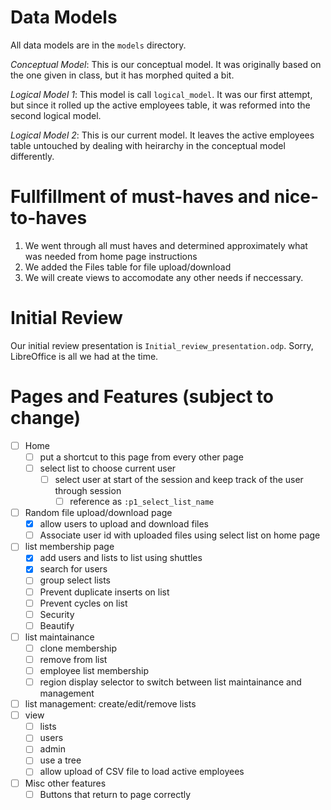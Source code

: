 Data Models
===========
All data models are in the `models` directory.

*Conceptual Model*: This is our conceptual model. It was originally based on the one given in class, but it has morphed quited a bit.

*Logical Model 1*: This model is call `logical_model`. It was our first attempt, but since it rolled up the active employees table, it was reformed into the second logical model.

*Logical Model 2*: This is our current model. It leaves the active employees table untouched by dealing with heirarchy in the conceptual model differently.


Fullfillment of must-haves and nice-to-haves
============================================
1. We went through all must haves and determined approximately what was needed from home page instructions
2. We added the Files table for file upload/download
3. We will create views to accomodate any other needs if neccessary.


Initial Review
==============
Our initial review presentation is `Initial_review_presentation.odp`. Sorry, LibreOffice is all we had at the time.


Pages and Features (subject to change)
======================================
- [ ] Home
    - [ ] put a shortcut to this page from every other page
    - [ ] select list to choose current user
        - [ ] select user at start of the session and keep track of the user through session
            - [ ] reference as `:p1_select_list_name`

- [ ] Random file upload/download page
    - [x] allow users to upload and download files
    - [ ] Associate user id with uploaded files using select list on home page
- [ ] list membership page
    - [x] add users and lists to list using shuttles
    - [x] search for users
    - [ ] group select lists
    - [ ] Prevent duplicate inserts on list
    - [ ] Prevent cycles on list
    - [ ] Security
    - [ ] Beautify
- [ ] list maintainance
    - [ ] clone membership
    - [ ] remove from list
    - [ ] employee list membership
    - [ ] region display selector to switch between list maintainance and management
- [ ] list management: create/edit/remove lists
- [ ] view
    - [ ] lists
    - [ ] users
    - [ ] admin
    - [ ] use a tree
    - [ ] allow upload of CSV file to load active employees
- [ ] Misc other features
    - [ ] Buttons that return to page correctly
